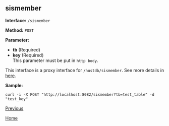 ## sismember ##

**Interface:** `/sismember`

**Method:** `POST`

**Parameter:** 

*  **tb** (Required)  
*  **key** (Required)  
This parameter must be put in `http body`.

This interface is a proxy interface for `/hustdb/sismember`. See more details in [here](../hustdb/hustdb/sismember.md).  

**Sample:**

    curl -i -X POST "http://localhost:8082/sismember?tb=test_table" -d "test_key"

[Previous](../ha.md)

[Home](../../index.md)